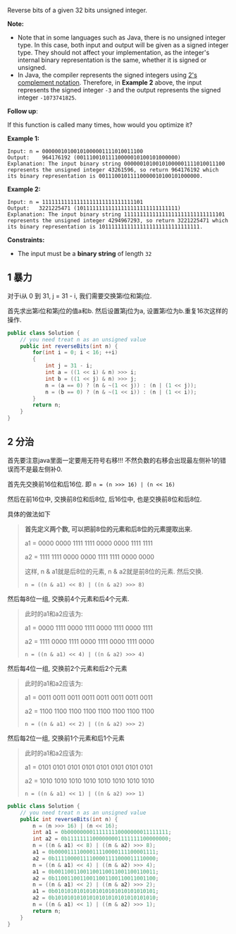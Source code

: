 Reverse bits of a given 32 bits unsigned integer.

**Note:**

- Note that in some languages such as Java, there is no unsigned integer type. In this case, both input and output will be given as a signed integer type. They should not affect your implementation, as the integer's internal binary representation is the same, whether it is signed or unsigned.
- In Java, the compiler represents the signed integers using [2's complement notation](https://en.wikipedia.org/wiki/Two's_complement). Therefore, in **Example 2** above, the input represents the signed integer `-3` and the output represents the signed integer `-1073741825`.

**Follow up**:

If this function is called many times, how would you optimize it?

 

**Example 1:**

```
Input: n = 00000010100101000001111010011100
Output:    964176192 (00111001011110000010100101000000)
Explanation: The input binary string 00000010100101000001111010011100 represents the unsigned integer 43261596, so return 964176192 which its binary representation is 00111001011110000010100101000000.
```

**Example 2:**

```
Input: n = 11111111111111111111111111111101
Output:   3221225471 (10111111111111111111111111111111)
Explanation: The input binary string 11111111111111111111111111111101 represents the unsigned integer 4294967293, so return 3221225471 which its binary representation is 10111111111111111111111111111111.
```

 

**Constraints:**

- The input must be a **binary string** of length `32`

## 1 暴力

对于i从 0 到 31, j = 31 - i, 我们需要交换第i位和第j位. 

首先求出第i位和第j位的值a和b. 然后设置第j位为a, 设置第i位为b.重复16次这样的操作.

```java
public class Solution {
    // you need treat n as an unsigned value
    public int reverseBits(int n) {
        for(int i = 0; i < 16; ++i)
        {
            int j = 31 - i;
            int a = ((1 << i) & n) >>> i;
            int b = ((1 << j) & n) >>> j;
            n = (a == 0) ? (n & ~(1 << j)) : (n | (1 << j));
            n = (b == 0) ? (n & ~(1 << i)) : (n | (1 << i));
        }
        return n;
    }
}
```

## 2 分治

首先要注意java里面一定要用无符号右移!!! 不然负数的右移会出现最左侧补1的错误而不是最左侧补0. 

首先先交换前16位和后16位. 即 `n = (n >>> 16) | (n << 16)`

然后在前16位中, 交换前8位和后8位, 后16位中, 也是交换前8位和后8位.

具体的做法如下

> **首先定义两个数, 可以把前8位的元素和后8位的元素提取出来.**
>
> a1 = 0000 0000 1111 1111 0000 0000 1111 1111
>
> a2 = 1111 1111 0000 0000 1111 1111 0000 0000
>
> 这样, n & a1就是后8位的元素, n & a2就是前8位的元素. 然后交换. 
>
> `n = ((n & a1) << 8) | ((n & a2) >>> 8)`

然后每8位一组, 交换前4个元素和后4个元素.

> 此时的a1和a2应该为:
>
> a1 = 0000 1111 0000 1111 0000 1111 0000 1111
>
> a2 = 1111 0000 1111 0000 1111 0000 1111 0000
>
> `n = ((n & a1) << 4) | ((n & a2) >>> 4)`

然后每4位一组, 交换前2个元素和后2个元素

> 此时的a1和a2应该为:
>
> a1 = 0011 0011 0011 0011 0011 0011 0011 0011
>
> a2 = 1100 1100 1100 1100 1100 1100 1100 1100
>
> `n = ((n & a1) << 2) | ((n & a2) >>> 2)`

然后每2位一组, 交换前1个元素和后1个元素

> 此时的a1和a2应该为:
>
> a1 = 0101 0101 0101 0101 0101 0101 0101 0101
>
> a2 = 1010 1010 1010 1010 1010 1010 1010 1010
>
> `n = ((n & a1) << 1) | ((n & a2) >>> 1)`

```java
public class Solution {
    // you need treat n as an unsigned value
    public int reverseBits(int n) {
        n = (n >>> 16) | (n << 16);
        int a1 = 0b00000000111111110000000011111111;
        int a2 = 0b11111111000000001111111100000000;
        n = ((n & a1) << 8) | ((n & a2) >>> 8);
        a1 = 0b00001111000011110000111100001111;
        a2 = 0b11110000111100001111000011110000;
        n = ((n & a1) << 4) | ((n & a2) >>> 4);
        a1 = 0b00110011001100110011001100110011;
        a2 = 0b11001100110011001100110011001100;
        n = ((n & a1) << 2) | ((n & a2) >>> 2);
        a1 = 0b01010101010101010101010101010101;
        a2 = 0b10101010101010101010101010101010;
        n = ((n & a1) << 1) | ((n & a2) >>> 1);
        return n;
    }
}
```

